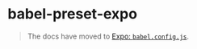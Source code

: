 # babel-preset-expo

> The docs have moved to [Expo: `babel.config.js`](https://docs.expo.dev/versions/latest/config/babel/).
